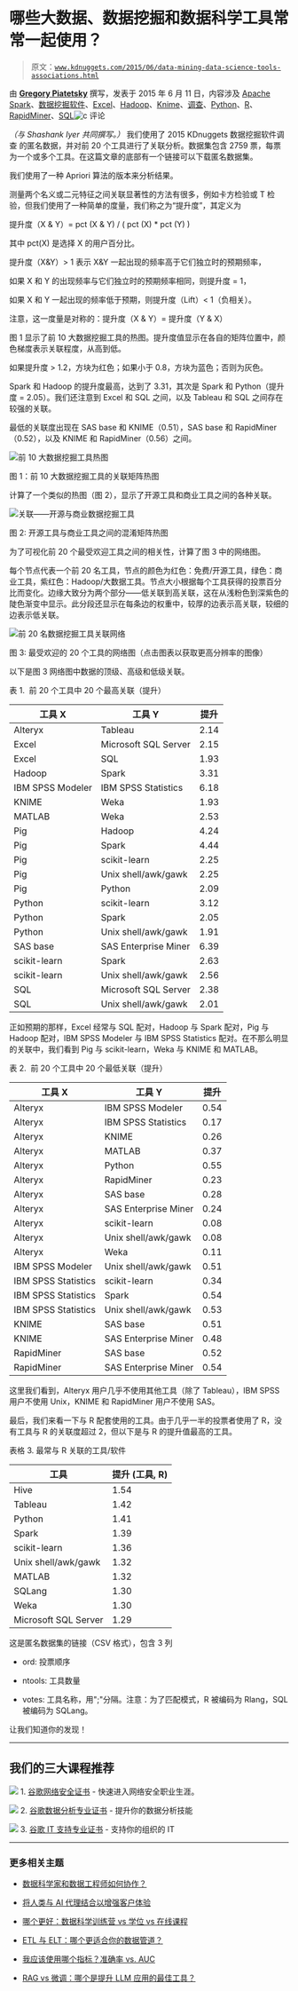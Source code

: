 # 哪些大数据、数据挖掘和数据科学工具常常一起使用？

> 原文：[`www.kdnuggets.com/2015/06/data-mining-data-science-tools-associations.html`](https://www.kdnuggets.com/2015/06/data-mining-data-science-tools-associations.html)

由 **[Gregory Piatetsky](https://www.kdnuggets.com/author/gregory-piatetsky "Posts by Gregory Piatetsky")** 撰写，发表于 2015 年 6 月 11 日，内容涉及 [Apache Spark](https://www.kdnuggets.com/tag/apache-spark)、[数据挖掘软件](https://www.kdnuggets.com/tag/data-mining-software)、[Excel](https://www.kdnuggets.com/tag/excel)、[Hadoop](https://www.kdnuggets.com/tag/hadoop)、[Knime](https://www.kdnuggets.com/tag/knime)、[调查](https://www.kdnuggets.com/tag/poll)、[Python](https://www.kdnuggets.com/tag/python)、[R](https://www.kdnuggets.com/tag/r)、[RapidMiner](https://www.kdnuggets.com/tag/rapidminer)、[SQL](https://www.kdnuggets.com/tag/sql)![c](img/3d9c022da2d331bb56691a9617b91b90.png) 评论

*（与 Shashank Iyer 共同撰写。）* 我们使用了 2015 KDnuggets 数据挖掘软件调查 的匿名数据，并对前 20 个工具进行了关联分析。数据集包含 2759 票，每票为一个或多个工具。在这篇文章的底部有一个链接可以下载匿名数据集。

我们使用了一种 Apriori 算法的版本来分析结果。

测量两个名义或二元特征之间关联显著性的方法有很多，例如卡方检验或 T 检验，但我们使用了一种简单的度量，我们称之为“提升度”，其定义为

提升度（X & Y）= pct (X & Y) / ( pct (X) * pct (Y) )

其中 pct(X) 是选择 X 的用户百分比。

提升度（X&Y）> 1 表示 X&Y 一起出现的频率高于它们独立时的预期频率，

如果 X 和 Y 的出现频率与它们独立时的预期频率相同，则提升度 = 1，

如果 X 和 Y 一起出现的频率低于预期，则提升度（Lift）< 1（负相关）。

注意，这一度量是对称的：提升度（X & Y）= 提升度（Y & X）

图 1 显示了前 10 大数据挖掘工具的热图。提升度值显示在各自的矩阵位置中，颜色梯度表示关联程度，从高到低。

如果提升度 > 1.2，方块为红色；如果小于 0.8，方块为蓝色；否则为灰色。

Spark 和 Hadoop 的提升度最高，达到了 3.31，其次是 Spark 和 Python（提升度 = 2.05）。我们还注意到 Excel 和 SQL 之间，以及 Tableau 和 SQL 之间存在较强的关联。

最低的关联度出现在 SAS base 和 KNIME（0.51），SAS base 和 RapidMiner（0.52），以及 KNIME 和 RapidMiner（0.56）之间。

![前 10 大数据挖掘工具热图](img/0484f94fa4fb39691a033ad2d2cb32b4.png)

图 1：前 10 大数据挖掘工具的关联矩阵热图

计算了一个类似的热图（图 2），显示了开源工具和商业工具之间的各种关联。

![关联——开源与商业数据挖掘工具](img/1906236195dab0204f36f96f75f95347.png)

图 2: 开源工具与商业工具之间的混淆矩阵热图

为了可视化前 20 个最受欢迎工具之间的相关性，计算了图 3 中的网络图。

每个节点代表一个前 20 名工具，节点的颜色为红色：免费/开源工具，绿色：商业工具，紫红色：Hadoop/大数据工具。节点大小根据每个工具获得的投票百分比而变化。边缘大致分为两个部分——低关联到高关联，这在从浅粉色到深紫色的陡色渐变中显示。此分段还显示在每条边的权重中，较厚的边表示高关联，较细的边表示低关联。

![前 20 名数据挖掘工具关联网络](img/associations-top-20-data-mining-tools-network-large.jpg)

图 3: 最受欢迎的 20 个工具的网络图（点击图表以获取更高分辨率的图像）

以下是图 3 网络图中数据的顶级、高级和低级关联。

表 1.  前 20 个工具中 20 个最高关联（提升）

| 工具 X | 工具 Y | 提升 |
| --- | --- | --- |
| Alteryx | Tableau | 2.14 |
| Excel | Microsoft SQL Server | 2.15 |
| Excel | SQL | 1.93 |
| Hadoop | Spark | 3.31 |
| IBM SPSS Modeler | IBM SPSS Statistics | 6.18 |
| KNIME | Weka | 1.93 |
| MATLAB | Weka | 2.53 |
| Pig | Hadoop | 4.24 |
| Pig | Spark | 4.44 |
| Pig | scikit-learn | 2.25 |
| Pig | Unix shell/awk/gawk | 2.25 |
| Pig | Python | 2.09 |
| Python | scikit-learn | 3.12 |
| Python | Spark | 2.05 |
| Python | Unix shell/awk/gawk | 1.91 |
| SAS base | SAS Enterprise Miner | 6.39 |
| scikit-learn | Spark | 2.63 |
| scikit-learn | Unix shell/awk/gawk | 2.56 |
| SQL | Microsoft SQL Server | 2.38 |
| SQL | Unix shell/awk/gawk | 2.01 |

正如预期的那样，Excel 经常与 SQL 配对，Hadoop 与 Spark 配对，Pig 与 Hadoop 配对，IBM SPSS Modeler 与 IBM SPSS Statistics 配对。在不那么明显的关联中，我们看到 Pig 与 scikit-learn，Weka 与 KNIME 和 MATLAB。

表 2.  前 20 个工具中 20 个最低关联（提升）

| 工具 X | 工具 Y | 提升 |
| --- | --- | --- |
| Alteryx | IBM SPSS Modeler | 0.54 |
| Alteryx | IBM SPSS Statistics | 0.17 |
| Alteryx | KNIME | 0.26 |
| Alteryx | MATLAB | 0.37 |
| Alteryx | Python | 0.55 |
| Alteryx | RapidMiner | 0.23 |
| Alteryx | SAS base | 0.28 |
| Alteryx | SAS Enterprise Miner | 0.24 |
| Alteryx | scikit-learn | 0.08 |
| Alteryx | Unix shell/awk/gawk | 0.08 |
| Alteryx | Weka | 0.11 |
| IBM SPSS Modeler | Unix shell/awk/gawk | 0.51 |
| IBM SPSS Statistics | scikit-learn | 0.34 |
| IBM SPSS Statistics | Spark | 0.54 |
| IBM SPSS Statistics | Unix shell/awk/gawk | 0.53 |
| KNIME | SAS base | 0.51 |
| KNIME | SAS Enterprise Miner | 0.48 |
| RapidMiner | SAS base | 0.52 |
| RapidMiner | SAS Enterprise Miner | 0.54 |

这里我们看到，Alteryx 用户几乎不使用其他工具（除了 Tableau），IBM SPSS 用户不使用 Unix，KNIME 和 RapidMiner 用户不使用 SAS。

最后，我们来看一下与 R 配套使用的工具。由于几乎一半的投票者使用了 R，没有工具与 R 的关联度超过 2，但以下是与 R 的提升值最高的工具。

表格 3. 最常与 R 关联的工具/软件

| 工具 | 提升 (工具, R) |
| --- | --- |
| Hive | 1.54 |
| Tableau | 1.42 |
| Python | 1.41 |
| Spark | 1.39 |
| scikit-learn | 1.36 |
| Unix shell/awk/gawk | 1.32 |
| MATLAB | 1.32 |
| SQLang | 1.30 |
| Weka | 1.30 |
| Microsoft SQL Server | 1.29 |

这是匿名数据集的链接（CSV 格式），包含 3 列

+   ord: 投票顺序

+   ntools: 工具数量

+   votes: 工具名称，用";"分隔。注意：为了匹配模式，R 被编码为 Rlang，SQL 被编码为 SQLang。

让我们知道你的发现！

* * *

## 我们的三大课程推荐

![](img/0244c01ba9267c002ef39d4907e0b8fb.png) 1\. [谷歌网络安全证书](https://www.kdnuggets.com/google-cybersecurity) - 快速进入网络安全职业生涯。

![](img/e225c49c3c91745821c8c0368bf04711.png) 2\. [谷歌数据分析专业证书](https://www.kdnuggets.com/google-data-analytics) - 提升你的数据分析技能

![](img/0244c01ba9267c002ef39d4907e0b8fb.png) 3\. [谷歌 IT 支持专业证书](https://www.kdnuggets.com/google-itsupport) - 支持你的组织的 IT

* * *

### 更多相关主题

+   [数据科学家和数据工程师如何协作？](https://www.kdnuggets.com/2022/08/data-scientists-data-engineers-work-together.html)

+   [将人类与 AI 代理结合以增强客户体验](https://www.kdnuggets.com/2024/06/softweb/bringing-human-and-ai-agents-together-for-enhanced-customer-experience)

+   [哪个更好：数据科学训练营 vs 学位 vs 在线课程](https://www.kdnuggets.com/2022/09/best-data-science-bootcamp-degree-online-course.html)

+   [ETL 与 ELT：哪个更适合你的数据管道？](https://www.kdnuggets.com/2023/03/etl-elt-one-right-data-pipeline.html)

+   [我应该使用哪个指标？准确率 vs. AUC](https://www.kdnuggets.com/2022/10/metric-accuracy-auc.html)

+   [RAG vs 微调：哪个是提升 LLM 应用的最佳工具？](https://www.kdnuggets.com/rag-vs-finetuning-which-is-the-best-tool-to-boost-your-llm-application)

